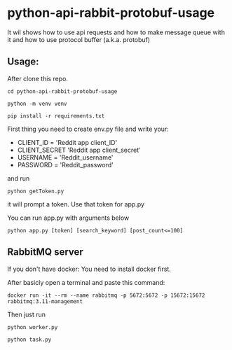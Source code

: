# python-api-rabbit-protobuf-usage
It wil shows how to use api requests and how to make message queue with it and how to use protocol buffer (a.k.a. protobuf)

## Usage:

After clone this repo.
```console
cd python-api-rabbit-protobuf-usage
```
```console
python -m venv venv
```
```console
pip install -r requirements.txt
```

First thing you need to create env.py file and write your:
  - CLIENT_ID = 'Reddit app client_ID'
  - CLIENT_SECRET 'Reddit app client_secret'
  - USERNAME = 'Reddit_username'
  - PASSWORD = 'Reddit_password'


and run 
```console
python getToken.py
```
it will prompt a token. Use that token for app.py

You can run app.py with arguments below
```console
python app.py [token] [search_keyword] [post_count<=100]
```
## RabbitMQ server

If you don't have docker:
  You need to install docker first.

After basicly open a terminal and paste this command: 
```console
docker run -it --rm --name rabbitmq -p 5672:5672 -p 15672:15672 rabbitmq:3.11-management
```

Then just run 
```console
python worker.py
```
```console
python task.py
```
